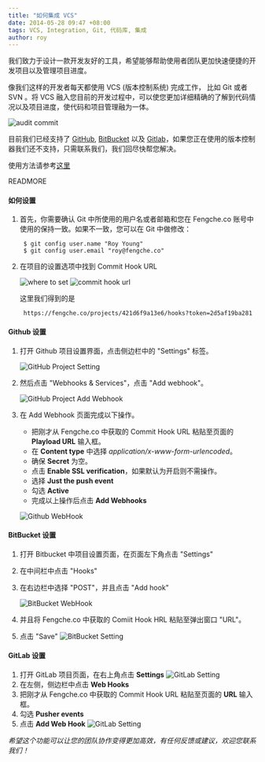 ```yaml
---
title: "如何集成 VCS"
date: 2014-05-28 09:47 +08:00
tags: VCS, Integration, Git, 代码库, 集成
author: roy
---
```


我们致力于设计一款开发友好的工具，希望能够帮助使用者团队更加快速便捷的开发项目以及管理项目进度。

像我们这样的开发者每天都使用 VCS (版本控制系统) 完成工作， 比如 Git 或者 SVN 。将 VCS 融入您目前的开发过程中，可以使您更加详细精确的了解到代码情况以及项目进度，使代码和项目管理融为一体。

![audit commit](/images/vcs_integration_with_fengcheco/audit_commit.png)

目前我们已经支持了 [GitHub](https://github.com/), [BitBucket](https://bitbucket.org/) 以及 [Gitlab](http://gitlab.org/)，如果您正在使用的版本控制器我们还不支持，只需联系我们，我们回尽快帮您解决。

使用方法请参考[这里](/how-we-use-vcs-integration-with-fengcheco)

READMORE

#### 如何设置 ####

1. 首先，你需要确认 Git 中所使用的用户名或者邮箱和您在 Fengche.co 账号中使用的保持一致。如果不一致，您可以在 Git 中做修改：

        $ git config user.name "Roy Young"
        $ git config user.email "roy@fengche.co"
2. 在项目的设置选项中找到 Commit Hook URL

    ![where to set](vcs_integration_with_fengcheco/where_to_set.png)
    ![commit hook url](vcs_integration_with_fengcheco/commit_hook_url.png)

    这里我们得到的是

        https://fengche.co/projects/421d6f9a13e6/hooks?token=2d5af19ba281

#### Github 设置 ####

1. 打开 Github 项目设置界面，点击侧边栏中的 "Settings" 标签。

    ![GitHub Project Setting](/images/vcs_integration_with_fengcheco/github-project-setting.png)

2. 然后点击 "Webhooks & Services"，点击 "Add webhook"。

    ![GitHub Project Add Webhook](/images/vcs_integration_with_fengcheco/github-project-add-webhook.png)

3. 在 Add Webhook 页面完成以下操作。
    * 把刚才从 Fengche.co 中获取的 Commit Hook URL 粘贴至页面的 **Playload URL** 输入框。
    * 在 **Content type** 中选择 *application/x-www-form-urlencoded*。
    * 确保 **Secret** 为空。
    * 点击 **Enable SSL verification**，如果默认为开启则不需操作。
    * 选择 **Just the push event**
    * 勾选 **Active**
    * 完成以上操作后点击 **Add Webhooks**

    ![Github WebHook](/images/vcs_integration_with_fengcheco/github-webhook.png)

#### BitBucket 设置 ####

1. 打开 Bitbucket 中项目设置页面，在页面左下角点击 "Settings"
2. 在中间栏中点击 "Hooks"
3. 在右边栏中选择 "POST"，并且点击 "Add hook"

    ![BitBucket WebHook](/images/vcs_integration_with_fengcheco/bitbucket-webhook.png)
4. 并且将 Fengche.co 中获取的 Comiit Hook HRL 粘贴至弹出窗口 "URL"。
5. 点击 "Save"
    ![BitBucket Setting](/images/vcs_integration_with_fengcheco/bitbucket-setting.png)

#### GitLab 设置 ####

1. 打开 GitLab 项目页面，在右上角点击 **Settings**
    ![GitLab Setting](/images/vcs_integration_with_fengcheco/gitlab-setting.png)
2. 在左侧，侧边栏中点击 **Web Hooks**
3. 把刚才从 Fengche.co 中获取的 Commit Hook URL 粘贴至页面的 **URL** 输入框。
4. 勾选 **Pusher events**
5. 点击 **Add Web Hook**
    ![GitLab Setting](/images/vcs_integration_with_fengcheco/gitlab-webhook.png)


*希望这个功能可以让您的团队协作变得更加高效，有任何反馈或建议，欢迎您联系我们！*
